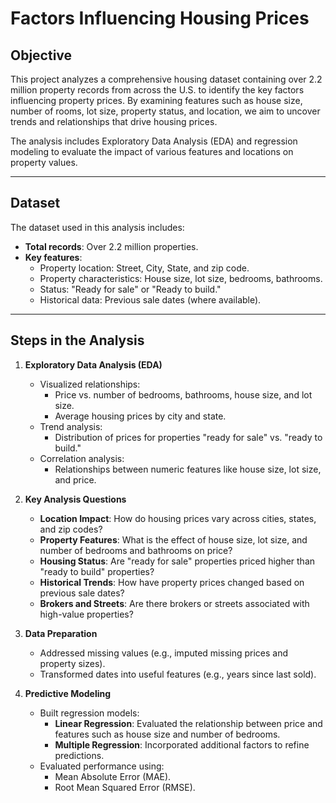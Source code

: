 # **Factors Influencing Housing Prices**

## **Objective**
This project analyzes a comprehensive housing dataset containing over 2.2 million property records from across the U.S. to identify the key factors influencing property prices. By examining features such as house size, number of rooms, lot size, property status, and location, we aim to uncover trends and relationships that drive housing prices.

The analysis includes Exploratory Data Analysis (EDA) and regression modeling to evaluate the impact of various features and locations on property values.

---

## **Dataset**
The dataset used in this analysis includes:
- **Total records**: Over 2.2 million properties.
- **Key features**:
  - Property location: Street, City, State, and zip code.
  - Property characteristics: House size, lot size, bedrooms, bathrooms.
  - Status: "Ready for sale" or "Ready to build."
  - Historical data: Previous sale dates (where available).

---

## **Steps in the Analysis**
1. **Exploratory Data Analysis (EDA)**
   - Visualized relationships:
     - Price vs. number of bedrooms, bathrooms, house size, and lot size.
     - Average housing prices by city and state.
   - Trend analysis:
     - Distribution of prices for properties "ready for sale" vs. "ready to build."
   - Correlation analysis:
     - Relationships between numeric features like house size, lot size, and price.

2. **Key Analysis Questions**
   - **Location Impact**: How do housing prices vary across cities, states, and zip codes?
   - **Property Features**: What is the effect of house size, lot size, and number of bedrooms and bathrooms on price?
   - **Housing Status**: Are "ready for sale" properties priced higher than "ready to build" properties?
   - **Historical Trends**: How have property prices changed based on previous sale dates?
   - **Brokers and Streets**: Are there brokers or streets associated with high-value properties?

3. **Data Preparation**
   - Addressed missing values (e.g., imputed missing prices and property sizes).
   - Transformed dates into useful features (e.g., years since last sold).

4. **Predictive Modeling**
   - Built regression models:
     - **Linear Regression**: Evaluated the relationship between price and features such as house size and number of bedrooms.
     - **Multiple Regression**: Incorporated additional factors to refine predictions.
   - Evaluated performance using:
     - Mean Absolute Error (MAE).
     - Root Mean Squared Error (RMSE).